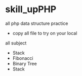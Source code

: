# skill_upPHP

all php data structure practice
- copy all file to try on your local

all subject
- Stack
- Fibonacci
- Binary Tree
- Stack
